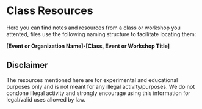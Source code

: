 # Class Resources
Here you can find notes and resources from a class or workshop you attented, files use the following naming structure to facilitate locating them:

**[Event or Organization Name]-[Class, Event or Workshop Title]**

## Disclaimer
The resources mentioned here are for experimental and educational purposes only and is not meant for any illegal activity/purposes. 
We do not condone illegal activity and strongly encourage using this information for legal/valid uses allowed by law.
